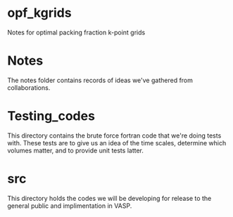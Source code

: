 # opf_kgrids
Notes for optimal packing fraction k-point grids

# Notes

The notes folder contains records of ideas we've gathered from collaborations.

# Testing_codes

This directory contains the brute force fortran code that we're doing
tests with. These tests are to give us an idea of the time scales,
determine which volumes matter, and to provide unit tests latter.

# src

This directory holds the codes we will be developing for release to
the general public and implimentation in VASP.
